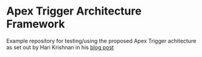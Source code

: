 # Apex Trigger Architecture Framework

Example repository for testing/using the proposed Apex Trigger achitecture as set out by Hari Krishnan in his [blog post](https://krishhari.wordpress.com/2013/07/22/an-architecture-framework-to-handle-triggers-in-the-force-com-platform/)
